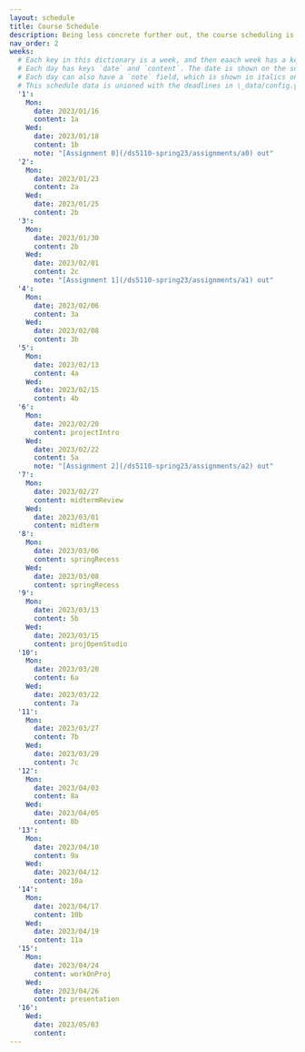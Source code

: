 ```yaml
---
layout: schedule
title: Course Schedule 
description: Being less concrete further out, the course scheduling is tentative and subject to changes.
nav_order: 2
weeks:
  # Each key in this dictionary is a week, and then eaach week has a key in [Mon, Tue, Wed, Thu, Fri].
  # Each day has keys `date` and `content`. The date is shown on the schedule, and `content` is a key into the yml file in \_data/modules.yml. `content` may be an array.
  # Each day can also have a `note` field, which is shown in italics on the calendar.
  # This schedule data is unioned with the deadlines in \_data/config.yml
  '1':
    Mon:
      date: 2023/01/16
      content: 1a
    Wed:
      date: 2023/01/18
      content: 1b
      note: "[Assignment 0](/ds5110-spring23/assignments/a0) out"
  '2':
    Mon:
      date: 2023/01/23
      content: 2a
    Wed:
      date: 2023/01/25
      content: 2b
  '3':
    Mon:
      date: 2023/01/30
      content: 2b
    Wed:
      date: 2023/02/01
      content: 2c
      note: "[Assignment 1](/ds5110-spring23/assignments/a1) out"
  '4':
    Mon:
      date: 2023/02/06
      content: 3a
    Wed:
      date: 2023/02/08
      content: 3b
  '5':
    Mon:
      date: 2023/02/13
      content: 4a
    Wed:
      date: 2023/02/15
      content: 4b
  '6':
    Mon:
      date: 2023/02/20
      content: projectIntro
    Wed:
      date: 2023/02/22
      content: 5a
      note: "[Assignment 2](/ds5110-spring23/assignments/a2) out"
  '7':
    Mon:
      date: 2023/02/27
      content: midtermReview
    Wed:
      date: 2023/03/01
      content: midterm
  '8':
    Mon:
      date: 2023/03/06
      content: springRecess
    Wed:
      date: 2023/03/08
      content: springRecess
  '9':
    Mon:
      date: 2023/03/13
      content: 5b
    Wed:
      date: 2023/03/15
      content: projOpenStudio
  '10':
    Mon:
      date: 2023/03/20
      content: 6a
    Wed:
      date: 2023/03/22
      content: 7a
  '11':
    Mon:
      date: 2023/03/27
      content: 7b
    Wed:
      date: 2023/03/29
      content: 7c
  '12':
    Mon:
      date: 2023/04/03
      content: 8a
    Wed:
      date: 2023/04/05
      content: 8b
  '13':
    Mon:
      date: 2023/04/10
      content: 9a
    Wed:
      date: 2023/04/12
      content: 10a
  '14':
    Mon:
      date: 2023/04/17
      content: 10b
    Wed:
      date: 2023/04/19
      content: 11a
  '15':
    Mon:
      date: 2023/04/24
      content: workOnProj
    Wed:
      date: 2023/04/26
      content: presentation
  '16':
    Wed:
      date: 2023/05/03
      content: 
---
```

